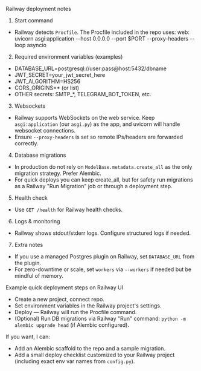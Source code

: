 Railway deployment notes

1) Start command
- Railway detects `Procfile`. The Procfile included in the repo uses:
  web: uvicorn asgi:application --host 0.0.0.0 --port $PORT --proxy-headers --loop asyncio

2) Required environment variables (examples)
- DATABASE_URL=postgresql://user:pass@host:5432/dbname
- JWT_SECRET=your_jwt_secret_here
- JWT_ALGORITHM=HS256
- CORS_ORIGINS=* (or list)
- OTHER secrets: SMTP_*, TELEGRAM_BOT_TOKEN, etc.

3) Websockets
- Railway supports WebSockets on the web service. Keep `asgi:application` (our `asgi.py`) as the app, and uvicorn will handle websocket connections.
- Ensure `--proxy-headers` is set so remote IPs/headers are forwarded correctly.

4) Database migrations
- In production do not rely on `ModelBase.metadata.create_all` as the only migration strategy. Prefer Alembic.
- For quick deploys you can keep create_all, but for safety run migrations as a Railway "Run Migration" job or through a deployment step.

5) Health check
- Use `GET /health` for Railway health checks.

6) Logs & monitoring
- Railway shows stdout/stderr logs. Configure structured logs if needed.

7) Extra notes
- If you use a managed Postgres plugin on Railway, set `DATABASE_URL` from the plugin.
- For zero-downtime or scale, set `workers` via `--workers` if needed but be mindful of memory.

Example quick deployment steps on Railway UI
- Create a new project, connect repo.
- Set environment variables in the Railway project's settings.
- Deploy — Railway will run the Procfile command.
- (Optional) Run DB migrations via Railway "Run" command: `python -m alembic upgrade head` (if Alembic configured).

If you want, I can:
- Add an Alembic scaffold to the repo and a sample migration.
- Add a small deploy checklist customized to your Railway project (including exact env var names from `config.py`).
